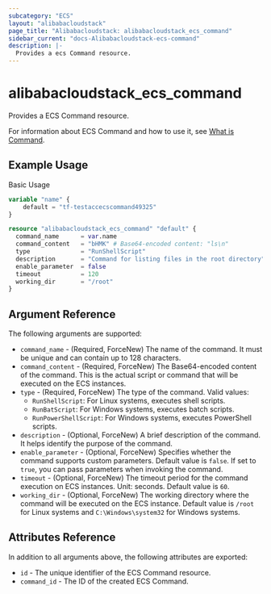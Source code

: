 ```yaml
---
subcategory: "ECS"
layout: "alibabacloudstack"
page_title: "Alibabacloudstack: alibabacloudstack_ecs_command"
sidebar_current: "docs-Alibabacloudstack-ecs-command"
description: |- 
  Provides a ecs Command resource.
---
```


# alibabacloudstack_ecs_command

Provides a ECS Command resource.

For information about ECS Command and how to use it, see [What is Command](https://www.alibabacloud.com/help/en/doc-detail/64844.htm).

## Example Usage

Basic Usage

```terraform
variable "name" {
    default = "tf-testaccecscommand49325"
}

resource "alibabacloudstack_ecs_command" "default" {
  command_name      = var.name
  command_content   = "bHMK" # Base64-encoded content: "ls\n"
  type              = "RunShellScript"
  description       = "Command for listing files in the root directory"
  enable_parameter  = false
  timeout           = 120
  working_dir       = "/root"
}
```

## Argument Reference

The following arguments are supported:

* `command_name` - (Required, ForceNew) The name of the command. It must be unique and can contain up to 128 characters.
* `command_content` - (Required, ForceNew) The Base64-encoded content of the command. This is the actual script or command that will be executed on the ECS instances.
* `type` - (Required, ForceNew) The type of the command. Valid values:
  * `RunShellScript`: For Linux systems, executes shell scripts.
  * `RunBatScript`: For Windows systems, executes batch scripts.
  * `RunPowerShellScript`: For Windows systems, executes PowerShell scripts.
* `description` - (Optional, ForceNew) A brief description of the command. It helps identify the purpose of the command.
* `enable_parameter` - (Optional, ForceNew) Specifies whether the command supports custom parameters. Default value is `false`. If set to `true`, you can pass parameters when invoking the command.
* `timeout` - (Optional, ForceNew) The timeout period for the command execution on ECS instances. Unit: seconds. Default value is `60`.
* `working_dir` - (Optional, ForceNew) The working directory where the command will be executed on the ECS instance. Default value is `/root` for Linux systems and `C:\Windows\system32` for Windows systems.

## Attributes Reference

In addition to all arguments above, the following attributes are exported:

* `id` - The unique identifier of the ECS Command resource.
* `command_id` - The ID of the created ECS Command.

